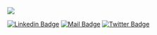 <img src="https://user-images.githubusercontent.com/52765379/89498492-5504e980-d78c-11ea-9623-20d7b87314a6.gif">

[![Linkedin Badge](https://img.shields.io/badge/-fernando_bahamondes_correa-blue?style=flat-square&logo=Linkedin&logoColor=white&link=https://www.linkedin.com/in/fernando-bahamondes-correa/)](https://www.linkedin.com/in/fernando-bahamondes-correa/)
[![Mail Badge](https://img.shields.io/badge/-contact@fernando\-\-bc.com-c14438?style=flat-square&logo=Email&logoColor=white&link=mailto:contact@fernando\-\-bc.com)](mailto:contact@fernando\-\-bc.com) [![Twitter Badge](https://img.shields.io/badge/-@ferbac0-1ca0f1?style=flat-square&labelColor=1ca0f1&logo=twitter&logoColor=white&link=https://twitter.com/ferbac0)](https://twitter.com/ferbac0)




<!--
**ferbaco86/ferbaco86** is a ✨ _special_ ✨ repository because its `README.md` (this file) appears on your GitHub profile.

Here are some ideas to get you started:

- 🔭 I’m currently working on ...
- 🌱 I’m currently learning ...
- 👯 I’m looking to collaborate on ...
- 🤔 I’m looking for help with ...
- 💬 Ask me about ...
- 📫 How to reach me: ...
- 😄 Pronouns: ...
- ⚡ Fun fact: ...
-->

